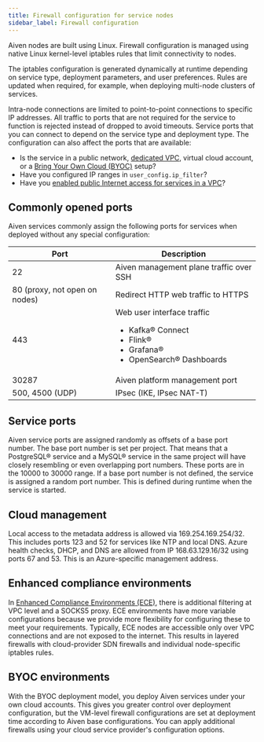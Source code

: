 ```yaml
---
title: Firewall configuration for service nodes
sidebar_label: Firewall configuration
---
```


Aiven nodes are built using Linux. Firewall configuration is managed using native Linux kernel-level iptables rules that limit connectivity to nodes.

The iptables configuration is generated dynamically at runtime depending on
service type, deployment parameters, and user preferences. Rules are updated
when required, for example, when deploying multi-node clusters of services.

Intra-node connections are limited to point-to-point connections to specific IP
addresses. All traffic to ports that are not required for the service to
function is rejected instead of dropped to avoid timeouts. Service ports that
you can connect to depend on the service type and deployment type. The
configuration can also affect the ports that are available:

-   Is the service in a public network,
    [dedicated VPC](/docs/platform/howto/manage-vpc-peering), virtual cloud account, or a
    [Bring Your Own Cloud (BYOC)](/docs/platform/concepts/byoc) setup?
-   Have you configured IP ranges in `user_config.ip_filter`?
-   Have you
    [enabled public Internet access for services in a VPC](/docs/platform/howto/public-access-in-vpc)?

## Commonly opened ports

Aiven services commonly assign the following ports for services when
deployed without any special configuration:

<table>
  <thead>
    <tr>
      <th>Port</th>
      <th>Description</th>
    </tr>
  </thead>
  <tbody>
    <tr>
      <td>22</td>
      <td>Aiven management plane traffic over SSH</td>
    </tr>
    <tr>
      <td>80 (proxy, not open on nodes)</td>
      <td>Redirect HTTP web traffic to HTTPS</td>
    </tr>
    <tr>
      <td>443</td>
      <td>
      Web user interface traffic
        <ul>
          <li>Kafka® Connect</li>
          <li>Flink®</li>
          <li>Grafana®</li>
          <li>OpenSearch® Dashboards</li>
        </ul>
      </td>
    </tr>
    <tr>
      <td>30287</td>
      <td>Aiven platform management port</td>
    </tr>
    <tr>
      <td>500, 4500 (UDP)</td>
      <td>IPsec (IKE, IPsec NAT-T)</td>
    </tr>
  </tbody>
</table>

## Service ports

Aiven service ports are assigned randomly as offsets of a base port
number. The base port number is set per project. That means that a
PostgreSQL® service and a MySQL® service in the same project will have
closely resembling or even overlapping port numbers. These ports are in
the 10000 to 30000 range. If a base port number is not defined, the
service is assigned a random port number. This is defined during runtime
when the service is started.

## Cloud management

Local access to the metadata address is allowed via 169.254.169.254/32.
This includes ports 123 and 52 for services like NTP and local DNS.
Azure health checks, DHCP, and DNS are allowed from IP 168.63.129.16/32
using ports 67 and 53. This is an Azure-specific management address.

## Enhanced compliance environments

In [Enhanced Compliance Environments
(ECE)](/docs/platform/concepts/enhanced-compliance-env),
there is additional filtering at VPC level and a SOCKS5 proxy. ECE
environments have more variable configurations because we provide more
flexibility for configuring these to meet your requirements. Typically,
ECE nodes are accessible only over VPC connections and are not exposed
to the internet. This results in layered firewalls with cloud-provider
SDN firewalls and individual node-specific iptables rules.

## BYOC environments

With the BYOC deployment model, you deploy Aiven services under your own
cloud accounts. This gives you greater control over deployment
configuration, but the VM-level firewall configurations are set at
deployment time according to Aiven base configurations. You can apply
additional firewalls using your cloud service provider's configuration
options.
